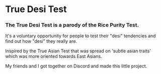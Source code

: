 # True Desi Test

### The True Desi Test is a parody of the Rice Purity Test.

It's a voluntary opportunity for people to test their "desi" tendencies and find out how "desi" they really are.

Inspired by the True Asian Test that was spread on 'subtle asian traits' which was more oriented towards East Asians.

My friends and I got together on Discord and made this little project.
